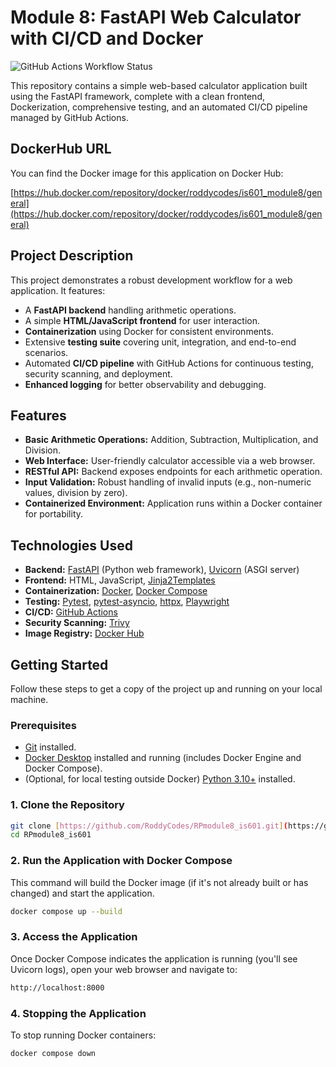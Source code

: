 # Module 8: FastAPI Web Calculator with CI/CD and Docker

![GitHub Actions Workflow Status](https://github.com/RoddyCodes/RPmodule8_is601/actions/workflows/test.yml/badge.svg)

This repository contains a simple web-based calculator application built using the FastAPI framework, complete with a clean frontend, Dockerization, comprehensive testing, and an automated CI/CD pipeline managed by GitHub Actions.

## DockerHub URL

You can find the Docker image for this application on Docker Hub:

[https://hub.docker.com/repository/docker/roddycodes/is601_module8/general](https://hub.docker.com/repository/docker/roddycodes/is601_module8/general)

## Project Description

This project demonstrates a robust development workflow for a web application. It features:

- A **FastAPI backend** handling arithmetic operations.
- A simple **HTML/JavaScript frontend** for user interaction.
- **Containerization** using Docker for consistent environments.
- Extensive **testing suite** covering unit, integration, and end-to-end scenarios.
- Automated **CI/CD pipeline** with GitHub Actions for continuous testing, security scanning, and deployment.
- **Enhanced logging** for better observability and debugging.

## Features

- **Basic Arithmetic Operations:** Addition, Subtraction, Multiplication, and Division.
- **Web Interface:** User-friendly calculator accessible via a web browser.
- **RESTful API:** Backend exposes endpoints for each arithmetic operation.
- **Input Validation:** Robust handling of invalid inputs (e.g., non-numeric values, division by zero).
- **Containerized Environment:** Application runs within a Docker container for portability.

## Technologies Used

- **Backend:** [FastAPI](https://fastapi.tiangolo.com/) (Python web framework), [Uvicorn](https://www.uvicorn.org/) (ASGI server)
- **Frontend:** HTML, JavaScript, [Jinja2Templates](https://jinja.palletsprojects.com/)
- **Containerization:** [Docker](https://www.docker.com/), [Docker Compose](https://docs.docker.com/compose/)
- **Testing:** [Pytest](https://docs.pytest.org/en/stable/), [pytest-asyncio](https://pytest-asyncio.readthedocs.io/en/latest/), [httpx](https://www.python-httpx.org/), [Playwright](https://playwright.dev/)
- **CI/CD:** [GitHub Actions](https://docs.github.com/en/actions)
- **Security Scanning:** [Trivy](https://aquasecurity.github.io/trivy/)
- **Image Registry:** [Docker Hub](https://hub.docker.com/)

## Getting Started

Follow these steps to get a copy of the project up and running on your local machine.

### Prerequisites

- [Git](https://git-scm.com/downloads) installed.
- [Docker Desktop](https://www.docker.com/products/docker-desktop) installed and running (includes Docker Engine and Docker Compose).
- (Optional, for local testing outside Docker) [Python 3.10+](https://www.python.org/downloads/) installed.

### 1. Clone the Repository

```bash
git clone [https://github.com/RoddyCodes/RPmodule8_is601.git](https://github.com/RoddyCodes/RPmodule8_is601.git)
cd RPmodule8_is601

```

### 2. Run the Application with Docker Compose

This command will build the Docker image (if it's not already built or has changed) and start the application.

```bash
docker compose up --build
```

### 3. Access the Application

Once Docker Compose indicates the application is running (you'll see Uvicorn logs), open your web browser and navigate to:

```bash
http://localhost:8000
```

### 4. Stopping the Application

To stop running Docker containers:

```bash
docker compose down
```
